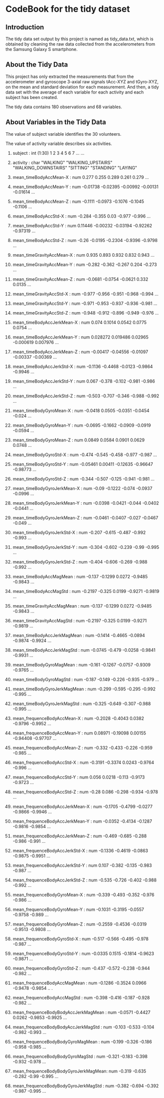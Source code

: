 # CodeBook for the tidy dataset


## Introduction
The tidy data set output by this project is named as tidy_data.txt, which is obtained by cleaning the raw data collected from the accelerometers from the Samsung Galaxy S smartphone.


## About the Tidy Data
This project has only extracted the measurements that from the accelerometer and gyroscope 3-axial raw signals tAcc-XYZ and tGyro-XYZ, on the mean and standard deviation for each measurement. And then, a tidy data set with the average of each variable for each activity and each subject has been created.

The tidy data contains 180 observations and 68 variables.


## About Variables in the Tidy Data
The value of subject variable identifies the 30 volunteers.

The value of activity variable describes six activities.


1. subject                               : int  (1:30) 1 2 3 4 5 6 7 ... ...

2. activity                              : char "WALKING" "WALKING_UPSTAIRS" "WALKING_DOWNSTAIRS" "SITTING" "STANDING" "LAYING"

3. mean_timeBodyAccMean-X                : num  0.277 0.255 0.289 0.261 0.279 ...

4. mean_timeBodyAccMean-Y                : num  -0.01738 -0.02395 -0.00992 -0.00131 -0.01614 ...

5. mean_timeBodyAccMean-Z                : num  -0.1111 -0.0973 -0.1076 -0.1045 -0.1106 ...

6. mean_timeBodyAccStd-X                 : num  -0.284 -0.355 0.03 -0.977 -0.996 ...

7. mean_timeBodyAccStd-Y                 : num  0.11446 -0.00232 -0.03194 -0.92262 -0.97319 ...

8. mean_timeBodyAccStd-Z                 : num  -0.26 -0.0195 -0.2304 -0.9396 -0.9798 ...

9. mean_timeGravityAccMean-X             : num  0.935 0.893 0.932 0.832 0.943 ...

10. mean_timeGravityAccMean-Y            : num  -0.282 -0.362 -0.267 0.204 -0.273 ...

11. mean_timeGravityAccMean-Z            : num  -0.0681 -0.0754 -0.0621 0.332 0.0135 ...

12. mean_timeGravityAccStd-X             : num  -0.977 -0.956 -0.951 -0.968 -0.994 ...

13. mean_timeGravityAccStd-Y             : num  -0.971 -0.953 -0.937 -0.936 -0.981 ...

14. mean_timeGravityAccStd-Z             : num  -0.948 -0.912 -0.896 -0.949 -0.976 ...

15. mean_timeBodyAccJerkMean-X           : num  0.074 0.1014 0.0542 0.0775 0.0754 ...

16. mean_timeBodyAccJerkMean-Y           : num  0.028272 0.019486 0.02965 -0.000619 0.007976 ...

17. mean_timeBodyAccJerkMean-Z           : num  -0.00417 -0.04556 -0.01097 -0.00337 -0.00369 ...

18. mean_timeBodyAccJerkStd-X            : num  -0.1136 -0.4468 -0.0123 -0.9864 -0.9946 ...

19. mean_timeBodyAccJerkStd-Y            : num  0.067 -0.378 -0.102 -0.981 -0.986 ...

20. mean_timeBodyAccJerkStd-Z            : num  -0.503 -0.707 -0.346 -0.988 -0.992 ...

21. mean_timeBodyGyroMean-X              : num  -0.0418 0.0505 -0.0351 -0.0454 -0.024 ...

22. mean_timeBodyGyroMean-Y              : num  -0.0695 -0.1662 -0.0909 -0.0919 -0.0594 ...

23. mean_timeBodyGyroMean-Z              : num  0.0849 0.0584 0.0901 0.0629 0.0748 ...

24. mean_timeBodyGyroStd-X               : num  -0.474 -0.545 -0.458 -0.977 -0.987 ...

25. mean_timeBodyGyroStd-Y               : num  -0.05461 0.00411 -0.12635 -0.96647 -0.98773 ...

26. mean_timeBodyGyroStd-Z               : num  -0.344 -0.507 -0.125 -0.941 -0.981 ...

27. mean_timeBodyGyroJerkMean-X          : num  -0.09 -0.1222 -0.074 -0.0937 -0.0996 ...

28. mean_timeBodyGyroJerkMean-Y          : num  -0.0398 -0.0421 -0.044 -0.0402 -0.0441 ...

29. mean_timeBodyGyroJerkMean-Z          : num  -0.0461 -0.0407 -0.027 -0.0467 -0.049 ...

30. mean_timeBodyGyroJerkStd-X           : num  -0.207 -0.615 -0.487 -0.992 -0.993 ...

31. mean_timeBodyGyroJerkStd-Y           : num  -0.304 -0.602 -0.239 -0.99 -0.995 ...

32. mean_timeBodyGyroJerkStd-Z           : num  -0.404 -0.606 -0.269 -0.988 -0.992 ...

33. mean_timeBodyAccMagMean              : num  -0.137 -0.1299 0.0272 -0.9485 -0.9843 ...

34. mean_timeBodyAccMagStd               : num  -0.2197 -0.325 0.0199 -0.9271 -0.9819 ...

35. mean_timeGravityAccMagMean           : num  -0.137 -0.1299 0.0272 -0.9485 -0.9843 ...

36. mean_timeGravityAccMagStd            : num  -0.2197 -0.325 0.0199 -0.9271 -0.9819 ...

37. mean_timeBodyAccJerkMagMean          : num  -0.1414 -0.4665 -0.0894 -0.9874 -0.9924 ...

38. mean_timeBodyAccJerkMagStd           : num  -0.0745 -0.479 -0.0258 -0.9841 -0.9931 ...

39. mean_timeBodyGyroMagMean             : num  -0.161 -0.1267 -0.0757 -0.9309 -0.9765 ...

40. mean_timeBodyGyroMagStd              : num  -0.187 -0.149 -0.226 -0.935 -0.979 ...

41. mean_timeBodyGyroJerkMagMean         : num  -0.299 -0.595 -0.295 -0.992 -0.995 ...

42. mean_timeBodyGyroJerkMagStd          : num  -0.325 -0.649 -0.307 -0.988 -0.995 ...

43. mean_frequenceBodyAccMean-X          : num  -0.2028 -0.4043 0.0382 -0.9796 -0.9952 ...

44. mean_frequenceBodyAccMean-Y          : num  0.08971 -0.19098 0.00155 -0.94408 -0.97707 ...

45. mean_frequenceBodyAccMean-Z          : num  -0.332 -0.433 -0.226 -0.959 -0.985 ...

46. mean_frequenceBodyAccStd-X           : num  -0.3191 -0.3374 0.0243 -0.9764 -0.996 ...

47. mean_frequenceBodyAccStd-Y           : num  0.056 0.0218 -0.113 -0.9173 -0.9723 ...

48. mean_frequenceBodyAccStd-Z           : num  -0.28 0.086 -0.298 -0.934 -0.978 ...

49. mean_frequenceBodyAccJerkMean-X      : num  -0.1705 -0.4799 -0.0277 -0.9866 -0.9946 ...

50. mean_frequenceBodyAccJerkMean-Y      : num  -0.0352 -0.4134 -0.1287 -0.9816 -0.9854 ...

51. mean_frequenceBodyAccJerkMean-Z      : num  -0.469 -0.685 -0.288 -0.986 -0.991 ...

52. mean_frequenceBodyAccJerkStd-X       : num  -0.1336 -0.4619 -0.0863 -0.9875 -0.9951 ...

53. mean_frequenceBodyAccJerkStd-Y       : num  0.107 -0.382 -0.135 -0.983 -0.987 ...

54. mean_frequenceBodyAccJerkStd-Z       : num  -0.535 -0.726 -0.402 -0.988 -0.992 ...

55. mean_frequenceBodyGyroMean-X         : num  -0.339 -0.493 -0.352 -0.976 -0.986 ...

56. mean_frequenceBodyGyroMean-Y         : num  -0.1031 -0.3195 -0.0557 -0.9758 -0.989 ...

57. mean_frequenceBodyGyroMean-Z         : num  -0.2559 -0.4536 -0.0319 -0.9513 -0.9808 ...

58. mean_frequenceBodyGyroStd-X          : num  -0.517 -0.566 -0.495 -0.978 -0.987 ...

59. mean_frequenceBodyGyroStd-Y          : num  -0.0335 0.1515 -0.1814 -0.9623 -0.9871 ...

60. mean_frequenceBodyGyroStd-Z          : num  -0.437 -0.572 -0.238 -0.944 -0.982 ...

61. mean_frequenceBodyAccMagMean         : num  -0.1286 -0.3524 0.0966 -0.9478 -0.9854 ..
.
62. mean_frequenceBodyAccMagStd          : num  -0.398 -0.416 -0.187 -0.928 -0.982 ...

63. mean_frequenceBodyBodyAccJerkMagMean : num  -0.0571 -0.4427 0.0262 -0.9853 -0.9925 ...

64. mean_frequenceBodyBodyAccJerkMagStd  : num  -0.103 -0.533 -0.104 -0.982 -0.993 ...

65. mean_frequenceBodyBodyGyroMagMean    : num  -0.199 -0.326 -0.186 -0.958 -0.985 ...

66. mean_frequenceBodyBodyGyroMagStd     : num  -0.321 -0.183 -0.398 -0.932 -0.978 ...

67. mean_frequenceBodyBodyGyroJerkMagMean: num  -0.319 -0.635 -0.282 -0.99 -0.995 ...

68. mean_frequenceBodyBodyGyroJerkMagStd : num  -0.382 -0.694 -0.392 -0.987 -0.995 ...
